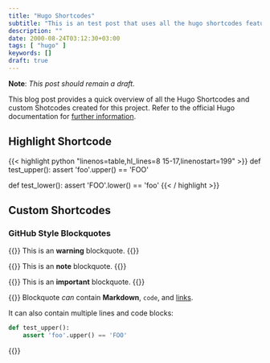 ```yaml
---
title: "Hugo Shortcodes"
subtitle: "This is an test post that uses all the hugo shortcodes features. This post should always remain a draft."
description: ""
date: 2000-08-24T03:12:30+03:00
tags: [ "hugo" ]
keywords: []
draft: true
---
```


**Note**: *This post should remain a draft.*

This blog post provides a quick overview of all the Hugo Shortcodes and custom Shotcodes created for this project. Refer to the official Hugo documentation for [further information](https://gohugo.io/content-management/shortcodes/).

<!--more-->

## Highlight Shortcode

{{< highlight python "linenos=table,hl_lines=8 15-17,linenostart=199" >}}
def test_upper():
    assert 'foo'.upper() == 'FOO'


def test_lower():
    assert 'FOO'.lower() == 'foo'
{{< / highlight >}}

## Custom Shortcodes

### GitHub Style Blockquotes

{{<gh-blockquote type="warning">}}
This is an **warning** blockquote.
{{</gh-blockquote>}}

{{<gh-blockquote type="note">}}
This is an **note** blockquote.
{{</gh-blockquote>}}

{{<gh-blockquote type="important">}}
This is an **important** blockquote.
{{</gh-blockquote>}}

{{<gh-blockquote type="note">}}
Blockquote *can* contain **Markdown**, `code`, and [links](./).

It can also contain multiple lines and code blocks:

```python
def test_upper():
    assert 'foo'.upper() == 'FOO'
```
{{</gh-blockquote>}}
